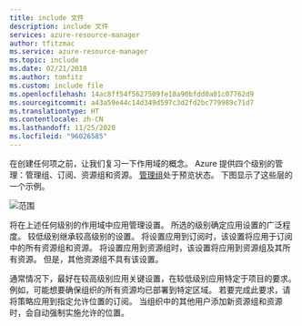 ```yaml
---
title: include 文件
description: include 文件
services: azure-resource-manager
author: tfitzmac
ms.service: azure-resource-manager
ms.topic: include
ms.date: 02/21/2018
ms.author: tomfitz
ms.custom: include file
ms.openlocfilehash: 14ac8ff54f5627509fe10a90bfdd0a01c07762d9
ms.sourcegitcommit: a43a59e44c14d349d597c3d2fd2bc779989c71d7
ms.translationtype: HT
ms.contentlocale: zh-CN
ms.lasthandoff: 11/25/2020
ms.locfileid: "96026585"
---
```

在创建任何项之前，让我们复习一下作用域的概念。 Azure 提供四个级别的管理：管理组、订阅、资源组和资源。 [管理组](../articles/governance/management-groups/overview.md)处于预览状态。 下图显示了这些层的一个示例。

![范围](./media/resource-manager-governance-scope/scope-levels.png)

将在上述任何级别的作用域中应用管理设置。 所选的级别确定应用设置的广泛程度。 较低级别继承较高级别的设置。 将设置应用到订阅时，该设置将应用于订阅中的所有资源组和资源。 将设置应用到资源组时，该设置将应用到资源组及其所有资源。 但是，其他资源组不具有该设置。

通常情况下，最好在较高级别应用关键设置，在较低级别应用特定于项目的要求。 例如，可能想要确保组织的所有资源均已部署到特定区域。 若要完成此要求，请将策略应用到指定允许位置的订阅。 当组织中的其他用户添加新资源组和资源时，会自动强制实施允许的位置。